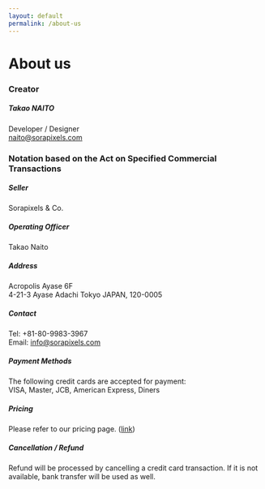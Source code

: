 ```yaml
---
layout: default
permalink: /about-us
---
```



About us
=====

### Creator

##### Takao NAITO
Developer / Designer<br>
<naito@sorapixels.com>


### Notation based on the Act on Specified Commercial Transactions

##### Seller
Sorapixels & Co.

##### Operating Officer
Takao Naito

##### Address
Acropolis Ayase 6F<br>
4-21-3 Ayase Adachi Tokyo JAPAN, 120-0005<br>

##### Contact
Tel: +81-80-9983-3967<br>
Email: <info@sorapixels.com>

##### Payment Methods
The following credit cards are accepted for payment:<br>
VISA, Master, JCB, American Express, Diners

##### Pricing
Please refer to our pricing page. ([link](https://eyecatch.io/pricing))

##### Cancellation / Refund
Refund will be processed by cancelling a credit card transaction.
If it is not available, bank transfer will be used as well.
